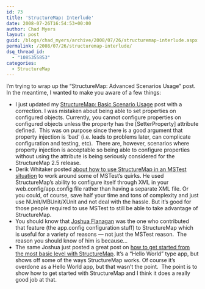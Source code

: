 ```yaml
---
id: 73
title: 'StructureMap: Interlude'
date: 2008-07-26T16:54:53+00:00
author: Chad Myers
layout: post
guid: /blogs/chad_myers/archive/2008/07/26/structuremap-interlude.aspx
permalink: /2008/07/26/structuremap-interlude/
dsq_thread_id:
  - "1085355853"
categories:
  - StructureMap
---
```

I&#8217;m trying to wrap up the &#8220;StructureMap: Advanced Scenarios Usage&#8221; post. In the meantime, I wanted to make you aware of a few things:

  * I just updated my [StructureMap: Basic Scenario Usage](http://chadmyers.lostechies.com/archive/2008/07/15/structuremap-basic-scenario-usage.aspx) post with a correction. I was mistaken about being able to set properties on configured objects. Currently, you cannot configure properties on configured objects unless the property has the [SetterProperty] attribute defined.&nbsp; This was on purpose since there is a good argument that property injection is &#8216;bad&#8217; (i.e. leads to problems later, can complicate configuration and testing, etc).&nbsp; There are, however, scenarios where property injection is acceptable so being able to configure properties without using the attribute is being seriously considered for the StructureMap 2.5 release. 
  * Derik Whitaker posted [about how to use StructureMap in an MSTest situation](http://devlicio.us/blogs/derik_whittaker/archive/2008/07/24/using-your-app-config-web-config-to-store-your-structuremap-settings.aspx) to work around some of MSTest&#8217;s quirks. He used StructureMap&#8217;s ability to configure itself through XML in your web.config/app.config file rather than having a separate XML file. Or you could, of course, save half your time and tons of complexity and just use NUnit/MBUnit/XUnit and not deal with the hassle. But it&#8217;s good for those people required to use MSTest to still be able to take advantage of StructureMap.
  * You should know that [Joshua Flanagan](http://flimflan.com/blog/) was the one who contributed that feature (the app.config configuration stuff) to StructureMap which is useful for a variety of reasons &#8212; not just the MSTest reason.&nbsp; The reason you should know of him is because&#8230;
  * The same Joshua just posted a great post on [how to get started from the most basic level with StructureMap](http://flimflan.com/blog/HelloStructureMap.aspx). It&#8217;s a &#8220;Hello World&#8221; type app, but shows off some of the ways StructureMap works. Of course it&#8217;s overdone as a Hello World app, but that wasn&#8217;t the point.&nbsp; The point is to show how to get started with StructureMap and I think it does a really good job at that.